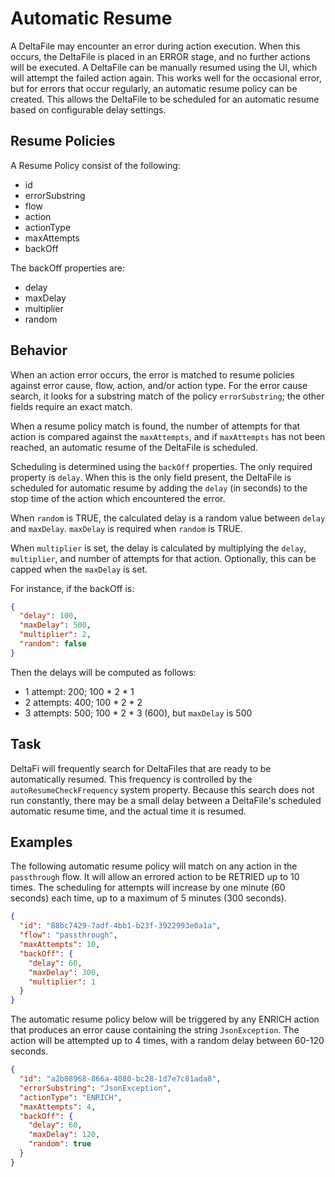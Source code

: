 # Automatic Resume

A DeltaFile may encounter an error during action execution. When this occurs, the DeltaFile is placed in an ERROR stage,
and no further actions will be executed. A DeltaFile can be manually resumed using the UI, which will attempt the failed
action again. This works well for the occasional error, but for errors that occur regularly, an automatic resume policy
can be created. This allows the DeltaFile to be scheduled for an automatic resume based on configurable delay settings.

## Resume Policies

A Resume Policy consist of the following:

* id
* errorSubstring
* flow
* action
* actionType
* maxAttempts
* backOff

The backOff properties are:

* delay
* maxDelay
* multiplier
* random

## Behavior

When an action error occurs, the error is matched to resume policies against error cause, flow,
action, and/or action type. For the error cause search, it looks for a substring match of the policy `errorSubstring`;
the other fields require an exact match.

When a resume policy match is found, the number of attempts for that action is compared against the `maxAttempts`, and
if `maxAttempts` has not been reached, an automatic resume of the DeltaFile is scheduled.

Scheduling is determined using the `backOff` properties. The only required property is `delay`. When this is the only
field present, the DeltaFile is scheduled for automatic resume by adding the `delay` (in seconds) to the stop time of
the action which encountered the error.

When `random` is TRUE, the calculated delay is a random value between `delay` and `maxDelay`. `maxDelay` is required
when `random` is TRUE.

When `multiplier` is set, the delay is calculated by multiplying the `delay`, `multiplier`, and number of attempts for
that action. Optionally, this can be capped when the `maxDelay` is set.

For instance, if the backOff is:

```json
{
  "delay": 100,
  "maxDelay": 500,
  "multiplier": 2,
  "random": false
}
```

Then the delays will be computed as follows:

* 1 attempt: 200; 100 * 2 * 1
* 2 attempts: 400; 100 * 2 * 2
* 3 attempts: 500; 100 * 2 * 3 (600), but `maxDelay` is 500

## Task

DeltaFi will frequently search for DeltaFiles that are ready to be automatically resumed. This frequency is controlled
by the `autoResumeCheckFrequency` system property. Because this search does not run constantly, there may be a small
delay between a DeltaFile's scheduled automatic resume time, and the actual time it is resumed.

## Examples

The following automatic resume policy will match on any action in the `passthrough` flow. It will allow an errored
action to be RETRIED up to 10 times. The scheduling for attempts will increase by one minute (60 seconds) each time, up
to a maximum of 5 minutes (300 seconds).

```json
{
  "id": "88bc7429-7adf-4bb1-b23f-3922993e0a1a",
  "flow": "passthrough",
  "maxAttempts": 10,
  "backOff": {
    "delay": 60,
    "maxDelay": 300,
    "multiplier": 1
  }
}
```

The automatic resume policy below will be triggered by any ENRICH action that produces an error cause containing the
string `JsonException`. The action will be attempted up to 4 times, with a random delay between 60-120 seconds.

```json
{
  "id": "a2b08968-866a-4080-bc28-1d7e7c81ada8",
  "errorSubstring": "JsonException",
  "actionType": "ENRICH",
  "maxAttempts": 4,
  "backOff": {
    "delay": 60,
    "maxDelay": 120,
    "random": true
  }
}
```
